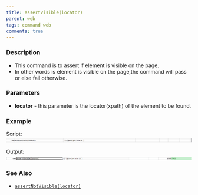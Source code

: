 ```yaml
---
title: assertVisible(locator)
parent: web
tags: command web
comments: true
---
```


### Description

- This command is to assert if element is visible on the page.
- In other words is element is visible on the page,the command will pass or else fail otherwise.

### Parameters

- **locator** - this parameter is the locator(xpath) of the element to be found.

### Example

Script:<br/>
![](image/assertVisible_01.png)

Output:<br/>
![](image/assertVisible_02.png)

### See Also

- [`assertNotVisible(locator)`](assertNotVisible(locator).html)